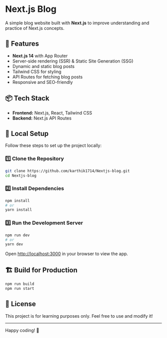 # Next.js Blog

A simple blog website built with **Next.js** to improve understanding and practice of Next.js concepts.

## 🚀 Features

- **Next.js 14** with App Router
- Server-side rendering (SSR) & Static Site Generation (SSG)
- Dynamic and static blog posts
- Tailwind CSS for styling
- API Routes for fetching blog posts
- Responsive and SEO-friendly

## 📦 Tech Stack

- **Frontend:** Next.js, React, Tailwind CSS
- **Backend:** Next.js API Routes

## 🔧 Local Setup

Follow these steps to set up the project locally:

### 1️⃣ Clone the Repository
```bash
git clone https://github.com/karthik1714/Nextjs-blog.git
cd Nextjs-blog
```

### 2️⃣ Install Dependencies
```bash
npm install
# or
yarn install
```

### 3️⃣ Run the Development Server
```bash
npm run dev
# or
yarn dev
```

Open [http://localhost:3000](http://localhost:3000) in your browser to view the app.

## 🏗️ Build for Production
```bash
npm run build
npm run start
```

## 📜 License
This project is for learning purposes only. Feel free to use and modify it!

---

Happy coding! 🚀
